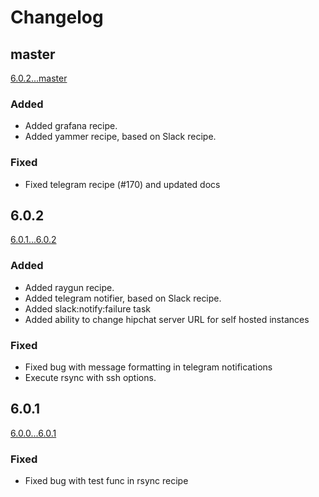 # Changelog

## master
[6.0.2...master](https://github.com/deployphp/recipes/compare/6.0.2...master)

### Added
- Added grafana recipe.
- Added yammer recipe, based on Slack recipe.

### Fixed

- Fixed telegram recipe (#170) and updated docs

## 6.0.2
[6.0.1...6.0.2](https://github.com/deployphp/recipes/compare/6.0.1...6.0.2)

### Added
- Added raygun recipe.
- Added telegram notifier, based on Slack recipe.
- Added slack:notify:failure task
- Added ability to change hipchat server URL for self hosted instances

### Fixed
- Fixed bug with message formatting in telegram notifications
- Execute rsync with ssh options.

## 6.0.1
[6.0.0...6.0.1](https://github.com/deployphp/recipes/compare/6.0.0...6.0.1)

### Fixed

- Fixed bug with test func in rsync recipe

